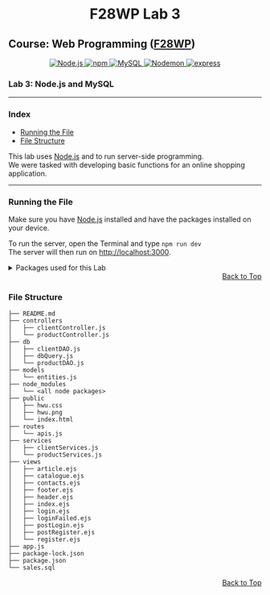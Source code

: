<div align="center">
    <h1>F28WP Lab 3</h1>
</div>

## Course: Web Programming ([F28WP](https://www.hw.ac.uk/documents/pams/202122/F28WP_202122.pdf))

<div align="center">
    <a href="https://nodejs.org/en/">
        <img alt="Node.js" title="Allows to run JS files locally" src="https://img.shields.io/badge/Node.js-informational?style=flat-sqaure&logo=node.js&logoColor=white&color=339933">
    </a>
    <a href="https://www.npmjs.com">
        <img alt="npm" title="Node Package Manager" src="https://img.shields.io/badge/npm-informational?style=flat-sqaure&logo=npm&logoColor=white&color=CB3837">
    </a>
    <a href="https://www.mysql.com/">
        <img alt="MySQL" title="Database" src="https://img.shields.io/badge/MySQL-informational?style=flat-sqaure&logo=mysql&logoColor=white&color=4479A1">
    </a>
    <a href="https://www.npmjs.com/package/nodemon">
        <img alt="Nodemon" title="Nodemon" src="https://img.shields.io/badge/nodemon-informational?style=flat-sqaure&logo=nodemon&logoColor=white&color=76D04B">
    </a>
    <a href="https://www.npmjs.com/package/express">
        <img alt="express" title="express" src="https://img.shields.io/badge/express-informational?style=flat-sqaure&logo=express&logoColor=white&color=000000">
    </a>
</div>

### Lab 3: Node.js and MySQL

---

### Index

- [Running the File](#running-the-file)
- [File Structure](#file-structure)

This lab uses [Node.js](https://nodejs.org/en/) and  to run server-side programming.<br>
We were tasked with developing basic functions for an online shopping application. 

---

### Running the File
Make sure you have [Node.js](https://nodejs.org/en/) installed and have the packages installed on your device.

To run the server, open the Terminal and type `npm run dev`<br>
The server will then run on [http://localhost:3000](http://localhost:3000).

<details><summary>Packages used for this Lab</summary>
    <ul>
        <li><a href="https://www.npmjs.com/package/express">express</a></li>
        <li><a href="https://www.npmjs.com/package/nodemon">nodemon</a></li>
        <li><a href="https://www.npmjs.com/package/ejs">ejs</a></li>
        <li><a href="https://www.npmjs.com/package/bcryptjs">bcryptjs</a></li>
        <li><a href="https://www.npmjs.com/package/express-session">express-session</a></li>
    </ul>
</details>

<div align="right">
    <a href="https://github.com/cr2007/F28WP-Lab3#Index">Back to Top</a>
</div>

### File Structure
```
├── README.md
├── controllers
│   ├── clientController.js
│   └── productController.js
├── db
│   ├── clientDAO.js
│   ├── dbQuery.js
│   └── productDAO.js
├── models
│   └── entities.js
├── node_modules
│   └── <all node packages>
├── public
│   ├── hwu.css
│   ├── hwu.png
│   └── index.html
├── routes
│   └── apis.js
├── services
│   ├── clientServices.js
│   └── productServices.js
├── views
│   ├── article.ejs
│   ├── catalogue.ejs
│   ├── contacts.ejs
│   ├── footer.ejs
│   ├── header.ejs
│   ├── index.ejs
│   ├── login.ejs
│   ├── loginFailed.ejs
│   ├── postLogin.ejs
│   ├── postRegister.ejs
│   └── register.ejs
├── app.js
├── package-lock.json
├── package.json
└── sales.sql
```
<div align="right">
    <a href="https://github.com/cr2007/F28WP-Lab3#Index">Back to Top</a>
</div>
